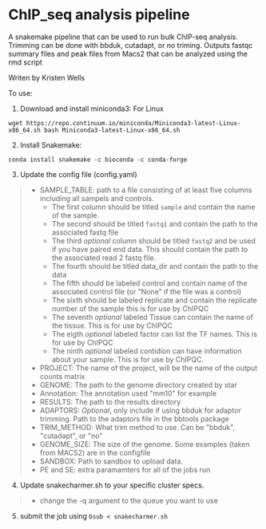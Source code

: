 # ChIP_seq analysis pipeline

A snakemake pipeline that can be used to run bulk ChIP-seq analysis. Trimming can be done with bbduk, cutadapt, or no triming. Outputs fastqc summary files and peak files from Macs2 that can be analyzed using the rmd script

Writen by Kristen Wells

To use:

1. Download and install miniconda3: For Linux
```{bash}
wget https://repo.continuum.io/miniconda/Miniconda3-latest-Linux-x86_64.sh bash Miniconda3-latest-Linux-x86_64.sh
```
2. Install Snakemake:
```{bash}
conda install snakemake -c bioconda -c conda-forge
```

3. Update the config file (config.yaml) 
>* SAMPLE_TABLE: path to a file consisting of at least five columns including all sampels and controls.
>   * The first column should be titled `sample` and contain the name of the sample.
>   * The second should be titled `fastq1` and contain the path to the associated fastq file
>   * The third *optional* column should be titled `fastq2` and be used if you have paired end data. This should contain the path to the associated read 2 fastq file.
>   * The fourth should be titled data_dir and contain the path to the data
>   * The fifth should be labeled control and contain name of the associated control file (or "None" if the file was a control)
>   * The sixth should be labeled replicate and contain the replicate number of the sample this is for use by ChIPQC
>   * The seventh *optional* labeled Tissue can contain the name of the tissue. This is for use by ChIPQC
>   * The eigth *optional* labeled factor can list the TF names. This is for use by ChIPQC
>   * The ninth *optional* labeled contidion can have information about your sample. This is for use by ChIPQC.
>* PROJECT: The name of the project, will be the name of the output counts matrix
>* GENOME: The path to the genome directory created by star
>* Annotation: The annotation used "mm10" for example
>* RESULTS: The path to the results directory
>* ADAPTORS: *Optional*, only include if using bbduk for adaptor trimming. Path to the adaptors file in the bbtools package
>* TRIM_METHOD: What trim method to use. Can be "bbduk", "cutadapt", or "no"
>* GENOME_SIZE: The size of the genome. Some examples (taken from MACS2) are in the configfile
>* SANDBOX: Path to sandbox to upload data.
>* PE and SE: extra paramamters for all of the jobs run

4. Update snakecharmer.sh to your specific cluster specs. 
>* change the -q argument to the queue you want to use 

5. submit the job using `bsub < snakecharmer.sh`
